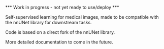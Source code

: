 *** Work in progress - not yet ready to use/deploy ***

Self-supervised learning for medical images, made to be compatible with the nnUNet library for downstream tasks.

Code is based on a direct fork of the nnUNet library.

More detailed documentation to come in the future.
